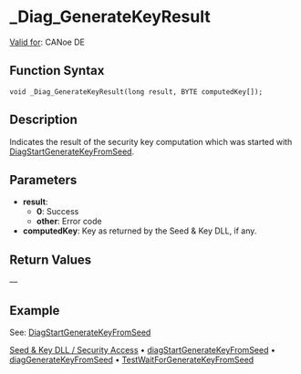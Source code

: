 # _Diag_GenerateKeyResult

[Valid for](../../../Shared/FeatureAvailability.md): CANoe DE

## Function Syntax

```plaintext
void _Diag_GenerateKeyResult(long result, BYTE computedKey[]);
```

## Description

Indicates the result of the security key computation which was started with [DiagStartGenerateKeyFromSeed](CAPLfunctionDiagStartGenerateKeyFromSeed.md).

## Parameters

- **result**:
  - **0**: Success
  - **other**: Error code
- **computedKey**: Key as returned by the Seed & Key DLL, if any.

## Return Values

—

## Example

See: [DiagStartGenerateKeyFromSeed](CAPLfunctionDiagStartGenerateKeyFromSeed.md)

[Seed & Key DLL / Security Access](../../../CANoeCANalyzer/Diagnostics/Special/DiagSecurityDLLAccess.md) • [diagStartGenerateKeyFromSeed](CAPLfunctionDiagStartGenerateKeyFromSeed.md) • [diagGenerateKeyFromSeed](CAPLfunctionDiagGenerateKeyFromSeed.md) • [TestWaitForGenerateKeyFromSeed](../../Test/Functions/CAPLfunctionTestWaitForGenerateKeyFromSeed.md)
